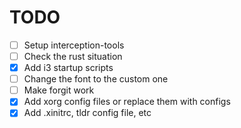 # TODO

- [ ] Setup interception-tools
- [ ] Check the rust situation
- [x] Add i3 startup scripts
- [ ] Change the font to the custom one
- [ ] Make forgit work
- [x] Add xorg config files or replace them with configs
- [x] Add .xinitrc, tldr config file, etc

